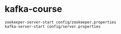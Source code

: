 # kafka-course

```
zookeeper-server-start config/zookeeper.properties
kafka-server-start config/server.properties
```
